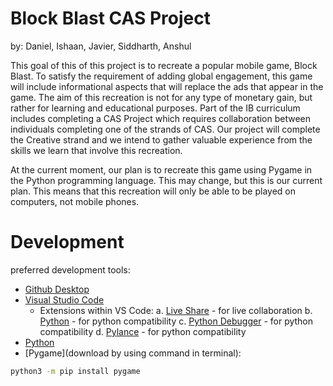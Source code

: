 # Block Blast CAS Project

by: Daniel, Ishaan, Javier, Siddharth, Anshul

This goal of this of this project is to recreate a popular mobile game, Block Blast. To satisfy the requirement of adding global engagement, this game will include informational aspects that will replace the ads that appear in the game. The aim of this recreation is not for any type of monetary gain, but rather for learning and educational purposes. Part of the IB curriculum includes completing a CAS Project which requires collaboration between individuals completing one of the strands of CAS. Our project will complete the Creative strand and we intend to gather valuable experience from the skills we learn that involve this recreation.

At the current moment, our plan is to recreate this game using Pygame in the Python programming language. This may change, but this is our current plan. This means that this recreation will only be able to be played on computers, not mobile phones.

# Development

preferred development tools:
- [Github Desktop](https://desktop.github.com/download/)
- [Visual Studio Code](https://code.visualstudio.com/)
    - Extensions within VS Code:
        a. [Live Share](https://marketplace.visualstudio.com/items?itemName=ms-vsliveshare.vsliveshare) - for live collaboration
        b. [Python](https://marketplace.visualstudio.com/items?itemName=ms-python.python) - for python compatibility
        c. [Python Debugger](https://marketplace.visualstudio.com/items?itemName=ms-python.debugpy) - for python compatibility
        d. [Pylance](https://marketplace.visualstudio.com/items?itemName=ms-python.vscode-pylance) - for python compatibility
- [Python](https://www.python.org/downloads/)
- [Pygame](download by using command in terminal):
```bash
python3 -m pip install pygame
```
